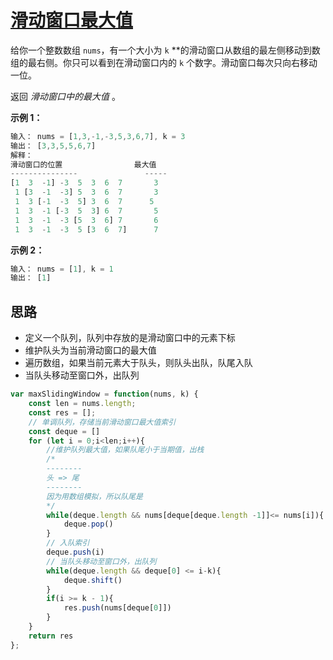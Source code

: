 # [滑动窗口最大值](https://leetcode.cn/problems/sliding-window-maximum/description/ "https://leetcode.cn/problems/sliding-window-maximum/description/")

给你一个整数数组 `nums`，有一个大小为 `k` **的滑动窗口从数组的最左侧移动到数组的最右侧。你只可以看到在滑动窗口内的 `k` 个数字。滑动窗口每次只向右移动一位。

返回 *滑动窗口中的最大值* 。

**示例 1：**

```js
输入： nums = [1,3,-1,-3,5,3,6,7], k = 3
输出： [3,3,5,5,6,7]
解释：
滑动窗口的位置                最大值
---------------               -----
[1  3  -1] -3  5  3  6  7       3
 1 [3  -1  -3] 5  3  6  7       3
 1  3 [-1  -3  5] 3  6  7      5
 1  3  -1 [-3  5  3] 6  7       5
 1  3  -1  -3 [5  3  6] 7       6
 1  3  -1  -3  5 [3  6  7]      7
```

**示例 2：**

```js
输入： nums = [1], k = 1
输出： [1]
```

## 思路

- 定义一个队列，队列中存放的是滑动窗口中的元素下标
- 维护队头为当前滑动窗口的最大值
- 遍历数组，如果当前元素大于队头，则队头出队，队尾入队
- 当队头移动至窗口外，出队列

```js
var maxSlidingWindow = function(nums, k) {
    const len = nums.length;
    const res = [];
    // 单调队列，存储当前滑动窗口最大值索引
    const deque = []
    for (let i = 0;i<len;i++){
        //维护队列最大值，如果队尾小于当期值，出栈
        /*
        --------
        头 => 尾
        --------
        因为用数组模拟，所以队尾是
        */
        while(deque.length && nums[deque[deque.length -1]]<= nums[i]){
            deque.pop()
        }
        // 入队索引
        deque.push(i)
        // 当队头移动至窗口外，出队列
        while(deque.length && deque[0] <= i-k){
            deque.shift()
        }
        if(i >= k - 1){
            res.push(nums[deque[0]])
        }
    }
    return res
};
```
